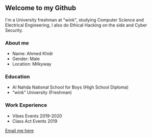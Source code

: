 ## Welcome to my Github

I'm a University freshman at "wink", studying Computer Science and Electrical Engineering, I also do Ethical Hacking on the side and Cyber Security.

### About me
- Name: Ahmed Khidr
- Gender: Male
- Location: Milkyway

### Education

- Al Nahda National School for Boys (High School Diploma)
- "wink" University (Freshman)

### Work Experience

- Vibes Events 2019-2020
- Class Act Events 2019

[Email me here](mailto:ahmed@barrawi.xyz)
